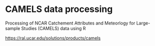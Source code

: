 # CAMELS data processing

Processing of NCAR Catchement Attributes and Meteorlogy for Large-sample Studies (CAMELS) data using R

https://ral.ucar.edu/solutions/products/camels
